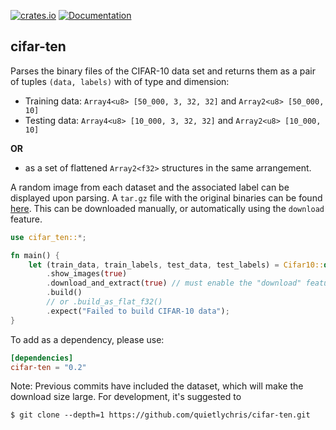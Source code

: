 [![crates.io](https://img.shields.io/crates/v/cifar-ten.svg)](https://crates.io/crates/cifar-ten)
[![Documentation](https://docs.rs/cifar-ten/badge.svg)](https://docs.rs/cifar-ten)

## cifar-ten

Parses the binary files of the CIFAR-10 data set and returns them as a pair of tuples `(data, labels)` with of type and dimension:
- Training data:  `Array4<u8> [50_000, 3, 32, 32]` and `Array2<u8> [50_000, 10]` 
- Testing data:  `Array4<u8> [10_000, 3, 32, 32]` and `Array2<u8> [10_000, 10]` 

**OR** 

- as a set of flattened `Array2<f32>` structures in the same arrangement. 

A random image from each dataset and the associated label can be displayed upon parsing. A `tar.gz` file with the original binaries can be found [here](https://www.cs.toronto.edu/~kriz/cifar.html). This can be downloaded manually, or automatically using the `download` feature. 

```rust
use cifar_ten::*;

fn main() {
    let (train_data, train_labels, test_data, test_labels) = Cifar10::default()
        .show_images(true)
        .download_and_extract(true) // must enable the "download" feature
        .build()
        // or .build_as_flat_f32()
        .expect("Failed to build CIFAR-10 data");
}
```
To add as a dependency, please use:

```toml
[dependencies]
cifar-ten = "0.2"
```
Note: Previous commits have included the dataset, which will make the download size large. For development, it's suggested to 
```
$ git clone --depth=1 https://github.com/quietlychris/cifar-ten.git
```
